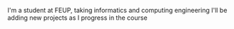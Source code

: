 I'm a student at FEUP, taking informatics and computing engineering
I'll be adding new projects as I progress in the course
